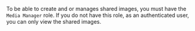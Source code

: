 To be able to create and or manages shared images, you must have the
`Media Manager` role. If you do not have this role, as an authenticated
user, you can only view the shared images.

